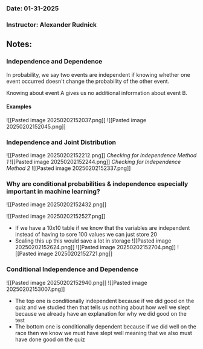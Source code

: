 ### Date: 01-31-2025
### Instructor: Alexander Rudnick


## Notes:

### Independence and Dependence
In probability, we say two events are independent if knowing whether one event occurred doesn't change the probability of the other event.

Knowing about event A gives us no additional information about event B.
#### Examples
![[Pasted image 20250202152037.png]]
![[Pasted image 20250202152045.png]]
### Independence and Joint Distribution
![[Pasted image 20250202152212.png]]
*Checking for Independence Method 1*
![[Pasted image 20250202152244.png]]
*Checking for Independence Method 2*
![[Pasted image 20250202152337.png]]

### Why are conditional probabilities & independence especially important in machine learning?
![[Pasted image 20250202152432.png]]

![[Pasted image 20250202152527.png]]
- If we have a 10x10 table if we know that the variables are independent instead of having to sore 100 values we can just store 20
- Scaling this up this would save a lot in storage
![[Pasted image 20250202152624.png]]
![[Pasted image 20250202152704.png]]
![[Pasted image 20250202152721.png]]

### Conditional Independence and Dependence
![[Pasted image 20250202152940.png]]
![[Pasted image 20250202153007.png]]
- The top one is conditionally independent because if we did good on the quiz and we studied then that tells us nothing about how well we slept because we already have an explanation for why we did good on the test
- The bottom one is conditionally dependent because if we did well on the race then we know we must have slept well meaning that we also must have done good on the quiz
